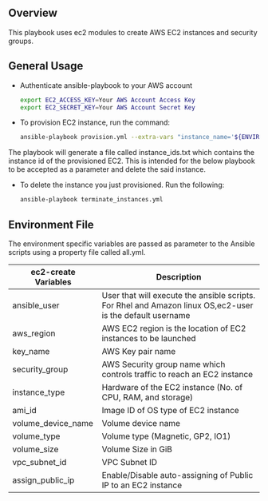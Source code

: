 ## Overview

This playbook uses ec2 modules to create AWS EC2 instances and security groups. 

## General Usage

  - Authenticate ansible-playbook to your AWS account
    
	```bash
	export EC2_ACCESS_KEY=Your AWS Account Access Key
	export EC2_SECRET_KEY=Your AWS Account Secret Key
	```
	
  - To provision EC2 instance, run the command:
  
    ```bash
    ansible-playbook provision.yml --extra-vars "instance_name='${ENVIRONMENT}_fmw_docker_host' aws_region=${AWS_REGION} key_name=${AWS_KEY_PAIR} vpc_subnet_id=${AWS_SUBNET_ID} ami_id=${AWS_AMI_ID} instance_type=${INSTANCE_TYPE} volume_size=200 vpc_id=${AWS_VPC_ID} type=docker env=${ENVIRONMENT}" 
    ```

The playbook will generate a file called instance_ids.txt which contains the instance id of the provisioned EC2. This is intended for the below playbook to be accepted as a parameter and delete the said instance.

  - To delete the instance you just provisioned. Run the following:

    ```bash
    ansible-playbook terminate_instances.yml
    ```

	
## Environment File

The environment specific variables are passed as parameter to the Ansible scripts using a property file called all.yml.

ec2-create Variables | Description
-------------------- | --------------------
ansible_user | User that will execute the ansible scripts. For Rhel and Amazon linux OS,ec2-user is the default username
aws_region | AWS EC2 region is the location of EC2 instances to be launched
key_name | AWS Key pair name
security_group | AWS Security group name which controls traffic to reach an EC2 instance
instance_type | Hardware of the EC2 instance (No. of CPU, RAM, and storage)
ami_id | Image ID of OS type of EC2 instance
volume_device_name | Volume device name
volume_type | Volume type (Magnetic, GP2, IO1)
volume_size | Volume Size in GiB
vpc_subnet_id | VPC Subnet ID
assign_public_ip | Enable/Disable auto-assigning of Public IP to an EC2 instance


